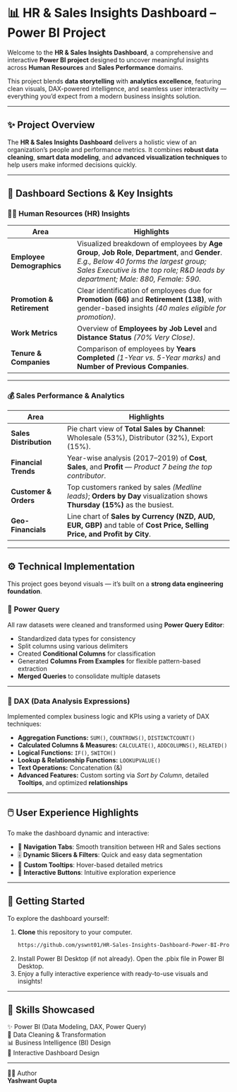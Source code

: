 # 📊 HR & Sales Insights Dashboard – Power BI Project  

Welcome to the **HR & Sales Insights Dashboard**, a comprehensive and interactive **Power BI project** designed to uncover meaningful insights across **Human Resources** and **Sales Performance** domains.  

This project blends **data storytelling** with **analytics excellence**, featuring clean visuals, DAX-powered intelligence, and seamless user interactivity — everything you’d expect from a modern business insights solution.

---

## ✨ Project Overview  

The **HR & Sales Insights Dashboard** delivers a holistic view of an organization’s people and performance metrics. It combines **robust data cleaning**, **smart data modeling**, and **advanced visualization techniques** to help users make informed decisions quickly.  

---

## 🧩 Dashboard Sections & Key Insights  

### 🧑‍💼 **Human Resources (HR) Insights**  

| Area | Highlights |
|------|-------------|
| **Employee Demographics** | Visualized breakdown of employees by **Age Group**, **Job Role**, **Department**, and **Gender**.<br>_E.g., Below 40 forms the largest group; Sales Executive is the top role; R&D leads by department; Male: 880, Female: 590._ |
| **Promotion & Retirement** | Clear identification of employees due for **Promotion (66)** and **Retirement (138)**, with gender-based insights _(40 males eligible for promotion)_. |
| **Work Metrics** | Overview of **Employees by Job Level** and **Distance Status** _(70% Very Close)_. |
| **Tenure & Companies** | Comparison of employees by **Years Completed** _(1-Year vs. 5-Year marks)_ and **Number of Previous Companies**. |

---

### 💰 **Sales Performance & Analytics**  

| Area | Highlights |
|------|-------------|
| **Sales Distribution** | Pie chart view of **Total Sales by Channel**: Wholesale (53%), Distributor (32%), Export (15%). |
| **Financial Trends** | Year-wise analysis (2017–2019) of **Cost**, **Sales**, and **Profit** — _Product 7 being the top contributor_. |
| **Customer & Orders** | Top customers ranked by sales _(Medline leads)_; **Orders by Day** visualization shows **Thursday (15%)** as the busiest. |
| **Geo-Financials** | Line chart of **Sales by Currency (NZD, AUD, EUR, GBP)** and table of **Cost Price, Selling Price, and Profit by City**. |

---

## ⚙️ Technical Implementation  

This project goes beyond visuals — it’s built on a **strong data engineering foundation**.  

### 🧹 **Power Query**  
All raw datasets were cleaned and transformed using **Power Query Editor**:  
- Standardized data types for consistency  
- Split columns using various delimiters  
- Created **Conditional Columns** for classification  
- Generated **Columns From Examples** for flexible pattern-based extraction  
- **Merged Queries** to consolidate multiple datasets  

---

### 🧮 **DAX (Data Analysis Expressions)**  
Implemented complex business logic and KPIs using a variety of DAX techniques:  
- **Aggregation Functions:** `SUM()`, `COUNTROWS()`, `DISTINCTCOUNT()`  
- **Calculated Columns & Measures:** `CALCULATE()`, `ADDCOLUMNS()`, `RELATED()`  
- **Logical Functions:** `IF()`, `SWITCH()`  
- **Lookup & Relationship Functions:** `LOOKUPVALUE()`  
- **Text Operations:** Concatenation (&)  
- **Advanced Features:** Custom sorting via *Sort by Column*, detailed **Tooltips**, and optimized **relationships**  

---

## 🖱️ User Experience Highlights  

To make the dashboard dynamic and interactive:  
- 🧭 **Navigation Tabs**: Smooth transition between HR and Sales sections  
- 🎚️ **Dynamic Slicers & Filters**: Quick and easy data segmentation  
- 💬 **Custom Tooltips**: Hover-based detailed metrics  
- 🔘 **Interactive Buttons**: Intuitive exploration experience  

---

## 🚀 Getting Started  

To explore the dashboard yourself:  

1. **Clone** this repository to your computer.  
   ```bash
   https://github.com/yswnt01/HR-Sales-Insights-Dashboard-Power-BI-Project/blob/main/HR%20Dashboard.pbix
2.  Install Power BI Desktop (if not already).
Open the .pbix file in Power BI Desktop.
3. Enjoy a fully interactive experience with ready-to-use visuals and insights!

---

## 🧠 Skills Showcased

✨ Power BI (Data Modeling, DAX, Power Query)  
🧹 Data Cleaning & Transformation  
📊 Business Intelligence (BI) Design  
🎨 Interactive Dashboard Design  

---


👨‍💻 Author  
**Yashwant Gupta**
